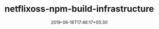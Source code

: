 ---
title: "netflixoss-npm-build-infrastructure"
date: 2019-06-16T17:46:17+05:30
type: "organisations"
org_name: "Netflix, Inc."
repo_desc: "NA"
repo_link: https://github.com/Netflix/netflixoss-npm-build-infrastructure
---
